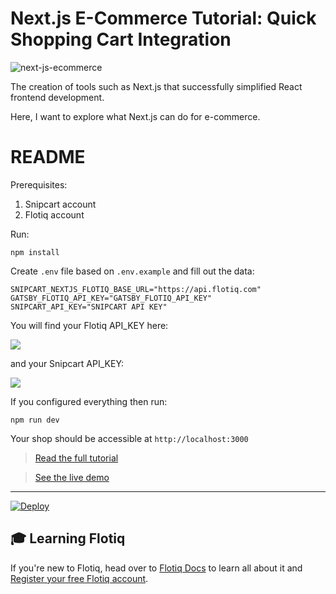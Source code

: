 # Next.js E-Commerce Tutorial: Quick Shopping Cart Integration

![next-js-ecommerce](https://snipcart.com/media/204366/next-js-ecommerce.png)

The creation of tools such as Next.js that successfully simplified React frontend development.

Here, I want to explore what Next.js can do for e-commerce.

# README

Prerequisites:

1. Snipcart account
2. Flotiq account

Run:
```
npm install
```

Create `.env` file based on `.env.example` and fill out the data:

```
SNIPCART_NEXTJS_FLOTIQ_BASE_URL="https://api.flotiq.com"
GATSBY_FLOTIQ_API_KEY="GATSBY_FLOTIQ_API_KEY"
SNIPCART_API_KEY="SNIPCART API KEY"
```

You will find your Flotiq API_KEY here:

![](static/readme/upload_795a1586270763461827a11c9a1558ba.png)


and your Snipcart API_KEY:

![](static/readme/upload_dc2d25c16bfc1f5ad31243e102e2a621.png)

If you configured everything then run:

```
npm run dev
```

Your shop should be accessible at `http://localhost:3000`

> [Read the full tutorial](https://snipcart.com/blog/next-js-ecommerce-tutorial)

> [See the live demo](https://snipcart-nextjs.herokuapp.com/)
***
[![Deploy](https://www.herokucdn.com/deploy/button.svg)](https://heroku.com/deploy?template=https://github.com/flotiq/snipcart-nextjs)

## 🎓 Learning Flotiq

If you're new to Flotiq, head over to [Flotiq Docs](https://flotiq.com/docs) to learn all about it and [Register your free Flotiq account](https://editor.flotiq.com/register.html).
